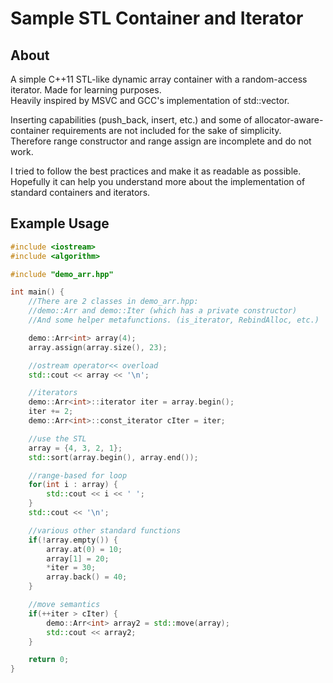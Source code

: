 
# Sample STL Container and Iterator

## About

A simple C++11 STL-like dynamic array container with a random-access iterator. Made for learning purposes.  
Heavily inspired by MSVC and GCC's implementation of std::vector.  
  
Inserting capabilities (push_back, insert, etc.) and some of allocator-aware-container requirements are not included for the sake of simplicity.  
Therefore range constructor and range assign are incomplete and do not work.  
  
I tried to follow the best practices and make it as readable as possible.  
Hopefully it can help you understand more about the implementation of standard containers and iterators.

## Example Usage

```cpp
#include <iostream>
#include <algorithm>

#include "demo_arr.hpp"

int main() {
    //There are 2 classes in demo_arr.hpp:
    //demo::Arr and demo::Iter (which has a private constructor)
    //And some helper metafunctions. (is_iterator, RebindAlloc, etc.)

    demo::Arr<int> array(4);
    array.assign(array.size(), 23);

    //ostream operator<< overload
    std::cout << array << '\n';

    //iterators
    demo::Arr<int>::iterator iter = array.begin();
    iter += 2;
    demo::Arr<int>::const_iterator cIter = iter;

    //use the STL
    array = {4, 3, 2, 1};
    std::sort(array.begin(), array.end());

    //range-based for loop
    for(int i : array) {
        std::cout << i << ' ';
    }
    std::cout << '\n';

    //various other standard functions
    if(!array.empty()) {
        array.at(0) = 10;
        array[1] = 20;
        *iter = 30;
        array.back() = 40;
    }

    //move semantics
    if(++iter > cIter) {
        demo::Arr<int> array2 = std::move(array);
        std::cout << array2;
    }

    return 0;
}
```
